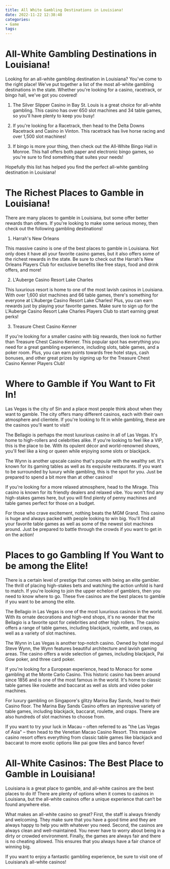 ```yaml
---
title: All White Gambling Destinations in Louisiana!
date: 2022-11-22 12:38:48
categories:
- Game
tags:
---
```



#  All-White Gambling Destinations in Louisiana!

Looking for an all-white gambling destination in Louisiana? You've come to the right place! We've put together a list of the most all-white gambling destinations in the state. Whether you're looking for a casino, racetrack, or bingo hall, we've got you covered!

1. The Silver Slipper Casino in Bay St. Louis is a great choice for all-white gambling. This casino has over 650 slot machines and 34 table games, so you'll have plenty to keep you busy!

2. If you're looking for a Racetrack, then head to the Delta Downs Racetrack and Casino in Vinton. This racetrack has live horse racing and over 1,500 slot machines!

3. If bingo is more your thing, then check out the All-White Bingo Hall in Monroe. This hall offers both paper and electronic bingo games, so you're sure to find something that suites your needs!

Hopefully this list has helped you find the perfect all-white gambling destination in Louisiana!

#  The Richest Places to Gamble in Louisiana!

There are many places to gamble in Louisiana, but some offer better rewards than others. If you're looking to make some serious money, then check out the following gambling destinations!

1. Harrah's New Orleans

This massive casino is one of the best places to gamble in Louisiana. Not only does it have all your favorite casino games, but it also offers some of the richest rewards in the state. Be sure to check out the Harrah's New Orleans Players Club for exclusive benefits like free stays, food and drink offers, and more!

2. L'Auberge Casino Resort Lake Charles

This luxurious resort is home to one of the most lavish casinos in Louisiana. With over 1,600 slot machines and 66 table games, there's something for everyone at L'Auberge Casino Resort Lake Charles! Plus, you can earn rewards just by playing your favorite games. Make sure to sign up for the L'Auberge Casino Resort Lake Charles Players Club to start earning great perks!

3. Treasure Chest Casino Kenner

If you're looking for a smaller casino with big rewards, then look no further than Treasure Chest Casino Kenner. This popular spot has everything you need for a great gambling experience, including slots, table games, and a poker room. Plus, you can earn points towards free hotel stays, cash bonuses, and other great prizes by signing up for the Treasure Chest Casino Kenner Players Club!

#  Where to Gamble if You Want to Fit In!

Las Vegas is the city of Sin and a place most people think about when they want to gamble. The city offers many different casinos, each with their own atmosphere and clientele. If you're looking to fit in while gambling, these are the casinos you'll want to visit!

The Bellagio is perhaps the most luxurious casino in all of Las Vegas. It's home to high-rollers and celebrities alike. If you're looking to feel like a VIP, this is the place to be. With its opulent décor and world-renowned shows, you'll feel like a king or queen while enjoying some slots or blackjack.

The Wynn is another upscale casino that's popular with the wealthy set. It's known for its gaming tables as well as its exquisite restaurants. If you want to be surrounded by luxury while gambling, this is the spot for you. Just be prepared to spend a bit more than at other casinos!

If you're looking for a more relaxed atmosphere, head to the Mirage. This casino is known for its friendly dealers and relaxed vibe. You won't find any high-stakes games here, but you will find plenty of penny machines and table games perfect for those on a budget.

For those who crave excitement, nothing beats the MGM Grand. This casino is huge and always packed with people looking to win big. You'll find all your favorite table games as well as some of the newest slot machines around. Just be prepared to battle through the crowds if you want to get in on the action!

#  Places to go Gambling If You Want to be among the Elite! 

There is a certain level of prestige that comes with being an elite gambler. The thrill of placing high-stakes bets and watching the action unfold is hard to match. If you're looking to join the upper echelon of gamblers, then you need to know where to go. These five casinos are the best places to gamble if you want to be among the elite.

The Bellagio in Las Vegas is one of the most luxurious casinos in the world. With its ornate decorations and high-end shops, it's no wonder that the Bellagio is a favorite spot for celebrities and other high rollers. The casino offers a range of table games, including blackjack, roulette, and craps, as well as a variety of slot machines.

The Wynn in Las Vegas is another top-notch casino. Owned by hotel mogul Steve Wynn, the Wynn features beautiful architecture and lavish gaming areas. The casino offers a wide selection of games, including blackjack, Pai Gow poker, and three card poker.

If you're looking for a European experience, head to Monaco for some gambling at the Monte Carlo Casino. This historic casino has been around since 1856 and is one of the most famous in the world. It's home to classic table games like roulette and baccarat as well as slots and video poker machines.

For luxury gambling on Singapore's glitzy Marina Bay Sands, head to their Casino floor. The Marina Bay Sands Casino offers an impressive variety of table games, including blackjack, baccarat, roulette, and craps. There are also hundreds of slot machines to choose from.

If you want to try your luck in Macau – often referred to as "the Las Vegas of Asia" – then head to the Venetian Macao Casino Resort. This massive casino resort offers everything from classic table games like blackjack and baccarat to more exotic options like pai gow tiles and banco fever!

#  All-White Casinos: The Best Place to Gamble in Louisiana!

Louisiana is a great place to gamble, and all-white casinos are the best places to do it! There are plenty of options when it comes to casinos in Louisiana, but the all-white casinos offer a unique experience that can’t be found anywhere else.

What makes an all-white casino so great? First, the staff is always friendly and welcoming. They make sure that you have a good time and they are always happy to help you with whatever you need. Second, the casinos are always clean and well-maintained. You never have to worry about being in a dirty or crowded environment. Finally, the games are always fair and there is no cheating allowed. This ensures that you always have a fair chance of winning big.

If you want to enjoy a fantastic gambling experience, be sure to visit one of Louisiana’s all-white casinos!